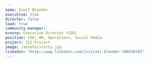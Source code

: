 ```yaml
---
name: Scott Blender
executive: true
director: false
lead: true
community_manager:  
erevna: Executive Director (COO) 
position: COO, HR, Operations, Social Media
project: 211 Project
image: /assets/scotty.jpg
linkedin: "http://www.linkedin.com/in/scott-blender-390558192"
---
```

